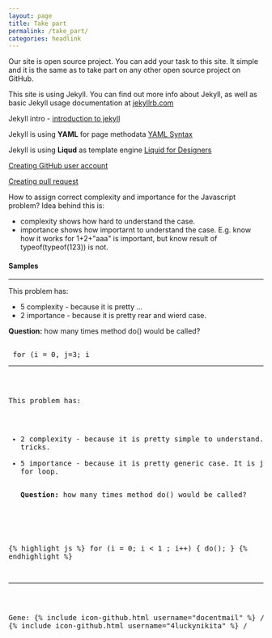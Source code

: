 ```yaml
---
layout: page
title: Take part
permalink: /take_part/
categories: headlink
---
```


Our site is open source project. You can add your task to this site. 
It simple and it is the same as to take part on any other open source project on GitHub.




This site is using Jekyll. You can find out more info about Jekyll, as well as basic Jekyll usage documentation at [jekyllrb.com](http://jekyllrb.com/)

Jekyll intro - [introduction to jekyll](http://wolfr.github.io/intro-to-jekyll)

Jekyll is using <b>YAML</b> for page methodata  [YAML Syntax](http://docs.ansible.com/ansible/YAMLSyntax.html)  

Jekyll is using <b>Liqud</b> as template engine [Liquid for Designers](https://github.com/Shopify/liquid/wiki/Liquid-for-Designers)

[Creating GitHub user account](https://help.github.com/articles/signing-up-for-a-new-github-account/)

[Creating pull request](https://help.github.com/articles/creating-a-pull-request/)

How to assign correct complexity and importance for the Javascript problem? 
 Idea behind this is:

- complexity shows how hard to understand the case. 
- importance shows how importarnt to understand the case. E.g. know how it works for 1+2+"aaa" is important, but know result of typeof(typeof(123)) is not.

<h4>Samples</h4>
<hr/>
This problem has: 

- 5 complexity - because it is pretty ...
- 2 importance - because it is pretty rear and wierd case.
<p><b>Question:</b> how many times method do() would be called? </p>
 <PRE> 
 for (i = 0, j=3; i <j ; i++,j-- ) { 
    do();
 }
 </PRE>      
<hr/>

This problem has:

- 2 complexity - because it is pretty simple to understand. No tricky tricks.
- 5 importance - because it is pretty generic case. It is just normal for loop.
   <p><b>Question:</b> how many times method do() would be called? </p>
{% highlight js %}
for (i = 0; i < 1 ; i++) { 
    do();
}
{% endhighlight %}
<hr/>

Gene: {% include icon-github.html username="docentmail" %} /
Nikita: {% include icon-github.html username="4luckynikita" %} /

